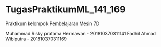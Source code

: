 # TugasPraktikumML_141_169
Praktikum kelompok Pembelajaran Mesin 7D

Muhammad Risky pratama Hermawan - 201810370311141
Fadhil Ahmad Wibiputra - 201810370311169
